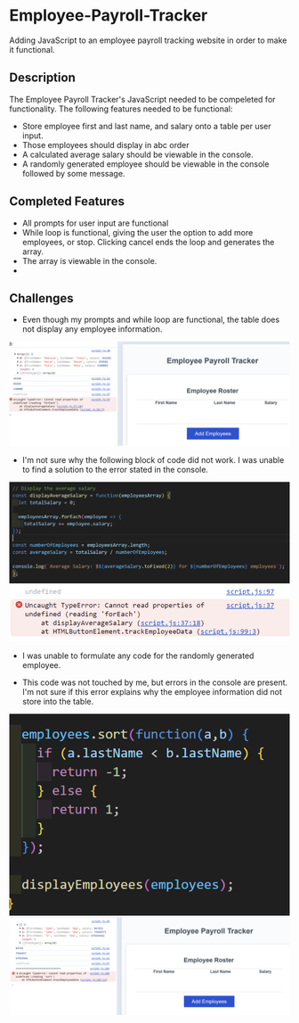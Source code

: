 # Employee-Payroll-Tracker
Adding JavaScript to an employee payroll tracking website in order to make it functional.

## Description

The Employee Payroll Tracker's JavaScript needed to be compeleted for functionality.
The following features needed to be functional:
- Store employee first and last name, and salary onto a table per user input.
- Those employees should display in abc order
- A calculated average salary should be viewable in the console.
- A randomly generated employee should be viewable in the console followed by some message.

## Completed Features
- All prompts for user input are functional
- While loop is functional, giving the user the option to add more employees, or stop. Clicking cancel ends the loop and generates the array.
- The array is viewable in the console.
-
## Challenges

- Even though my prompts and while loop are functional, the table does not display any employee information.

![alt text](Develop/images/empty-table-issue.png)

- I'm not sure why the following block of code did not work. I was unable to find a solution to the error stated in the console.

![alt text](Develop/images/average-salary-code.png)
![alt text](Develop/images/average-salary-console-error.png)

- I was unable to formulate any code for the randomly generated employee. 

- This code was not touched by me, but errors in the console are present. I'm not sure if this error explains why the employee information did not store into the table.

![alt text](Develop/images/original-sort-code.png)
![alt text](Develop/images/console-sort-error.png)
